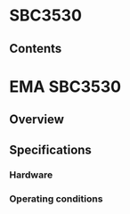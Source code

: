 # SBC3530
## Contents
# **EMA SBC3530**
## **Overview**
## **Specifications**
### **Hardware**
### **Operating conditions**
